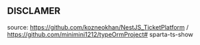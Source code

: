 ## DISCLAMER

source: https://github.com/kozneokhan/NestJS_TicketPlatform / https://github.com/minimini1212/typeOrmProject#   s p a r t a - t s - s h o w  
 